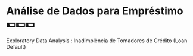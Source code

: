 # Análise de Dados para Empréstimo 💵💵💵
 Exploratory Data Analysis :
 Inadimplência de Tomadores de Crédito (Loan Default)
